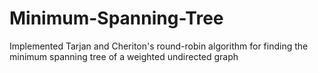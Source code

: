 # Minimum-Spanning-Tree
Implemented Tarjan and Cheriton's round-robin algorithm for finding the minimum spanning tree of a weighted undirected graph
